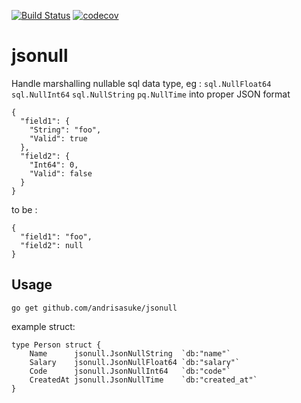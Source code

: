 [![Build Status](https://travis-ci.com/andrisasuke/jsonull.svg?branch=master)](https://travis-ci.com/andrisasuke/jsonull)
[![codecov](https://codecov.io/gh/andrisasuke/jsonull/branch/master/graph/badge.svg?token=V45A89CQMZ)](https://codecov.io/gh/andrisasuke/jsonull)

# jsonull
Handle marshalling nullable sql data type, eg : `sql.NullFloat64` `sql.NullInt64` `sql.NullString` `pq.NullTime` into proper JSON format

```
{
  "field1": {
    "String": "foo",
    "Valid": true
  },
  "field2": {
    "Int64": 0,
    "Valid": false
  }
}
```

to be :

```
{
  "field1": "foo",
  "field2": null
}
```


## Usage 
```
go get github.com/andrisasuke/jsonull
```

example struct:

```
type Person struct {
	Name      jsonull.JsonNullString  `db:"name"`
	Salary    jsonull.JsonNullFloat64 `db:"salary"`
	Code      jsonull.JsonNullInt64   `db:"code"`
	CreatedAt jsonull.JsonNullTime    `db:"created_at"`
}

